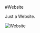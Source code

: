 #Website

Just a Website.

![Website](https://user-images.githubusercontent.com/102244893/211165633-0aec6ab4-bfc8-4af5-813a-6acd9c0223d0.png)
